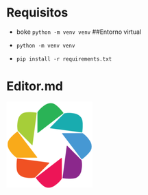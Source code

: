 # Requisitos
-  boke
`python -m venv venv`
##Entorno virtual
- `python -m venv venv`

- `pip install -r requirements.txt`



# Editor.md

![](https://github.com/LucioHdz/Traso-de-lineas/blob/master/img/bokeh.png)